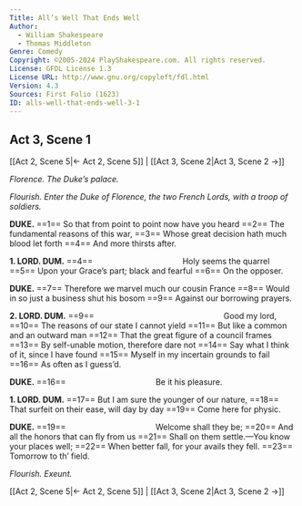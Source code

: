 ```yaml
---
Title: All’s Well That Ends Well
Author: 
  - William Shakespeare
  - Thomas Middleton
Genre: Comedy
Copyright: ©2005-2024 PlayShakespeare.com. All rights reserved.
License: GFDL License 1.3
License URL: http://www.gnu.org/copyleft/fdl.html
Version: 4.3
Sources: First Folio (1623)
ID: alls-well-that-ends-well-3-1
---
```


## Act 3, Scene 1
[[Act 2, Scene 5|← Act 2, Scene 5]] | [[Act 3, Scene 2|Act 3, Scene 2 →]]

*Florence. The Duke’s palace.*

*Flourish. Enter the Duke of Florence, the two French Lords, with a troop of soldiers.*

**DUKE.**
==1== So that from point to point now have you heard
==2== The fundamental reasons of this war,
==3== Whose great decision hath much blood let forth
==4== And more thirsts after.

**1. LORD. DUM.**
==4==            Holy seems the quarrel
==5== Upon your Grace’s part; black and fearful
==6== On the opposer.

**DUKE.**
==7== Therefore we marvel much our cousin France
==8== Would in so just a business shut his bosom
==9== Against our borrowing prayers.

**2. LORD. DUM.**
==9==                 Good my lord,
==10== The reasons of our state I cannot yield
==11== But like a common and an outward man
==12== That the great figure of a council frames
==13== By self-unable motion, therefore dare not
==14== Say what I think of it, since I have found
==15== Myself in my incertain grounds to fail
==16== As often as I guess’d.

**DUKE.**
==16==            Be it his pleasure.

**1. LORD. DUM.**
==17== But I am sure the younger of our nature,
==18== That surfeit on their ease, will day by day
==19== Come here for physic.

**DUKE.**
==19==            Welcome shall they be;
==20== And all the honors that can fly from us
==21== Shall on them settle.—You know your places well;
==22== When better fall, for your avails they fell.
==23== Tomorrow to th’ field.

*Flourish. Exeunt.*

[[Act 2, Scene 5|← Act 2, Scene 5]] | [[Act 3, Scene 2|Act 3, Scene 2 →]]